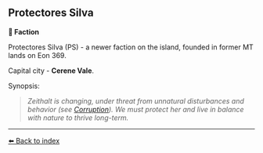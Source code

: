 ## Protectores Silva

**🪪 Faction**

Protectores Silva (PS) - a newer faction on the island, founded in former MT lands on Eon 369.

Capital city - **Cerene Vale**.

Synopsis:
> *Zeithalt is changing, under threat from unnatural disturbances and behavior (see [Corruption](../refs/corruption.md)). We must protect her and live in balance with nature to thrive long-term.*


----------
[⬅️ Back to index](../#7a60_s)